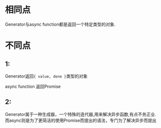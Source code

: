 # 相同点

Generator与async function都是返回一个特定类型的对象.

# 不同点

## 1:

Generator返回`{ value, done }`类型的对象

async function 返回Promise

## 2:

Generator属于一种生成器，一个特殊的迭代器,用来解决异步函数,有点不务正业.
而async则是为了更简洁的使用Promise而提出的语法，专门为了解决异步而提出